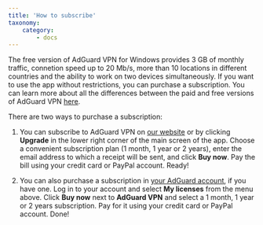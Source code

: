 ```yaml
---
title: 'How to subscribe'
taxonomy:
    category:
        - docs
---
```


The free version of AdGuard VPN for Windows provides 3 GB of monthly traffic, connetion speed up to 20 Mb/s, more than 10 locations in different countries and the ability to work on two devices simultaneously. If you want to use the app without restrictions, you can purchase a subscription. You can learn more about all the differences between the paid and free versions of AdGuard VPN [here](http://kb.adguard.com/en/vpn/adguard-vpn-general/free-and-full-versions).

There are two ways to purchase a subscription:

1. You can subscribe to AdGuard VPN on [our website](https://adguard-vpn.com/license.html) or by clicking **Upgrade** in the lower right corner of the main screen of the app. Choose a convenient subscription plan (1 month, 1 year or 2 years), enter the email address to which a receipt will be sent, and click **Buy now**. Pay the bill using your credit card or PayPal account. Ready!

2. You can also purchase a subscription in [your AdGuard account](https://my.adguard.com/en/main.html), if you have one. Log in to your account and select **My licenses** from the menu above. Click **Buy now** next to **AdGuard VPN** and select a 1 month, 1 year or 2 years subscription. Pay for it using your credit card or PayPal account. Done!